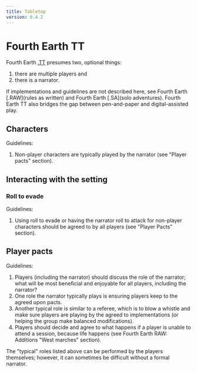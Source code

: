 ```yaml
---
title: Tabletop
version: 0.4.2
---
```


# Fourth Earth TT

Fourth Earth [.TT](tabletop) presumes two, optional things:

1. there are multiple players and
2. there is a narrator.

If implementations and guidelines are not described here, see Fourth Earth [.RAW](rules as written) and Fourth Earth [.SA](solo adventures). Fourth Earth TT also bridges the gap between pen-and-paper and digital-assisted play. 

## Characters

Guidelines:

1. Non-player characters are typically played by the narrator (see "Player pacts" section).

## Interacting with the setting

### Roll to evade

Guidelines:

1. Using roll to evade or having the narrator roll to attack for non-player characters should be agreed to by all players (see "Player Pacts" section).

## Player pacts

Guidelines:

1. Players (including the narrator) should discuss the role of the narrator; what will be most beneficial and enjoyable for all players, including the narrator?
2. One role the narrator typically plays is ensuring players keep to the agreed upon pacts.
3. Another typical role is similar to a referee, which is to blow a whistle and make sure players are playing by the agreed to implementations (or helping the group make balanced modifications).
4. Players should decide and agree to what happens if a player is unable to attend a session, because life happens (see Fourth Earth RAW: Additions "West marches" section).

The "typical" roles listed above can be performed by the players themselves; however, it can sometimes be difficult without a formal narrator.